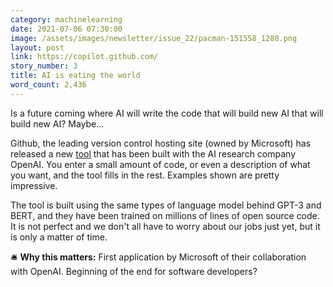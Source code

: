 ```yaml
---
category: machinelearning
date: 2021-07-06 07:30:00
image: /assets/images/newsletter/issue_22/pacman-151558_1280.png
layout: post
link: https://copilot.github.com/
story_number: 3
title: AI is eating the world
word_count: 2,436
---
```


Is a future coming where AI will write the code that will build new AI that will build new AI? Maybe...

Github, the leading version control hosting site (owned by Microsoft) has released a new [tool](https://copilot.github.com/) that has been built with the AI research company OpenAI. You enter a small amount of code, or even a description of what you want, and the tool fills in the rest. Examples shown are pretty impressive.

The tool is built using the same types of language model behind GPT-3 and BERT, and they have been trained on millions of lines of open source code. It is not perfect and we don't all have to worry about our jobs just yet, but it is only a matter of time.

🛎️ **Why this matters:** First application by Microsoft of their collaboration with OpenAI. Beginning of the end for software developers?